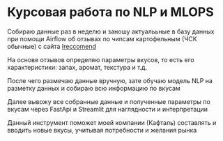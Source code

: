 # Курсовая работа по NLP и MLOPS

Собираю данные раз в неделю и заношу актуалььные в базу данных при помощи Airflow об отзывах по чипсам картофельным (ЧСК обычные) с сайта [Ireccomend](https://irecommend.ru/catalog/reviews/939-13393)

На основе отзывов определяю параметры вкусов, то есть его характеристики: запах, аромат, текстура и т.д.

После чего размечаю данные вручную, зате обучаю модель NLP на разметку данных и собираю всю информацию по вкусам

Далее вывожу все собранные данные и полученные параметры по вкусам через FastApi и Streamlit для наглядности и интерпретации

Данный инструмент поможет моей компании (Кафталь) составлять и вводить новые вкусы, учитывая потребности и желания рынка